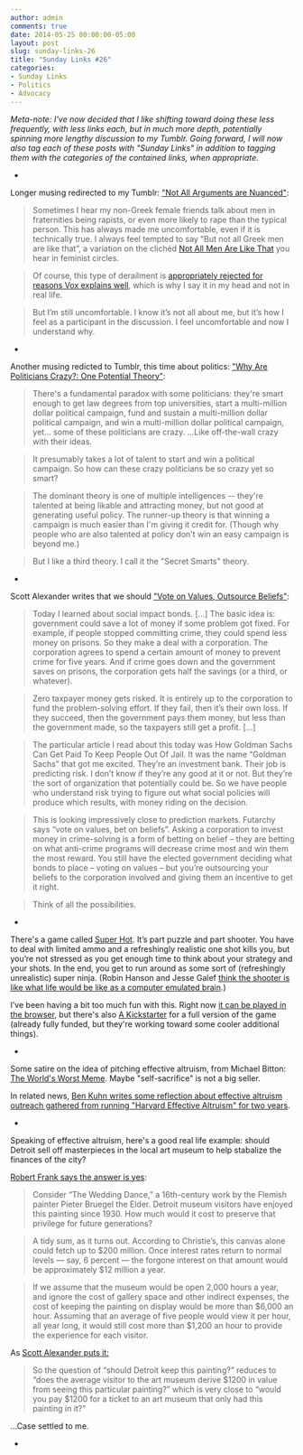```yaml
---
author: admin
comments: true
date: 2014-05-25 00:00:00-05:00
layout: post
slug: sunday-links-26
title: "Sunday Links #26"
categories:
- Sunday Links
- Politics
- Advocacy
---
```


<i>Meta-note: I've now decided that I like shifting toward doing these less frequently, with less links each, but in much more depth, potentially spinning more lengthy discussion to my Tumblr.  Going forward, I will now also tag each of these posts with "Sunday Links" <i>in addition to</i> tagging them with the categories of the contained links, when appropriate.</i>

-

Longer musing redirected to my Tumblr: <a href="http://peterhurford.tumblr.com/post/86722676721/not-all-arguments-are-nuanced">"Not All Arguments are Nuanced"</a>:

> Sometimes I hear my non-Greek female friends talk about men in fraternities being rapists, or even more likely to rape than the typical person. This has always made me uncomfortable, even if it is technically true. I always feel tempted to say “But not all Greek men are like that”, a variation on the clichéd <a href="http://knowyourmeme.com/memes/not-all-men-are-like-that">Not All Men Are Like That</a> you hear in feminist circles.

> Of course, this type of derailment is <a href="http://www.vox.com/2014/5/15/5720332/heres-why-women-have-turned-the-not-all-men-objection-into-a-meme">appropriately rejected for reasons Vox explains well</a>, which is why I say it in my head and not in real life.

> But I’m still uncomfortable.  I know it’s not all about me, but it’s how I feel as a participant in the discussion.  I feel uncomfortable and now I understand why.</blockquote>

-
<!-- more -->

Another musing redicted to Tumblr, this time about politics: <a href="http://peterhurford.tumblr.com/post/86724549291/why-are-politicians-crazy-one-potential-theory">"Why Are Politicians Crazy?: One Potential Theory"</a>:

> There's a fundamental paradox with some politicians: they're smart enough to get law degrees from top universities, start a multi-million dollar political campaign, fund and sustain a multi-million dollar political campaign, and win a multi-million dollar political campaign, yet... some of these politicians are crazy.  ...Like off-the-wall crazy with their ideas.

> It presumably takes a lot of talent to start and win a political campaign.  So how can these crazy politicians be so crazy yet so smart?

> The dominant theory is one of multiple intelligences -- they're talented at being likable and attracting money, but not good at generating useful policy.  The runner-up theory is that winning a campaign is much easier than I'm giving it credit for.  (Though why people who are also talented at policy don't win an easy campaign is beyond me.) 

> But I like a third theory.  I call it the "Secret Smarts" theory.

-

Scott Alexander writes that we should <a href="http://slatestarcodex.com/2014/05/08/vote-on-values-outsource-beliefs/">"Vote on Values, Outsource Beliefs"</a>:

> Today I learned about social impact bonds. [...] The basic idea is: government could save a lot of money if some problem got fixed. For example, if people stopped committing crime, they could spend less money on prisons. So they make a deal with a corporation. The corporation agrees to spend a certain amount of money to prevent crime for five years. And if crime goes down and the government saves on prisons, the corporation gets half the savings (or a third, or whatever).

> Zero taxpayer money gets risked. It is entirely up to the corporation to fund the problem-solving effort. If they fail, then it’s their own loss. If they succeed, then the government pays them money, but less than the government made, so the taxpayers still get a profit. [...]

> The particular article I read about this today was How Goldman Sachs Can Get Paid To Keep People Out Of Jail. It was the name “Goldman Sachs” that got me excited. They’re an investment bank. Their job is predicting risk. I don’t know if they’re any good at it or not. But they’re the sort of organization that potentially could be. So we have people who understand risk trying to figure out what social policies will produce which results, with money riding on the decision.

> This is looking impressively close to prediction markets. Futarchy says “vote on values, bet on beliefs”. Asking a corporation to invest money in crime-solving is a form of betting on belief – they are betting on what anti-crime programs will decrease crime most and win them the most reward. You still have the elected government deciding what bonds to place – voting on values – but you’re outsourcing your beliefs to the corporation involved and giving them an incentive to get it right.

> Think of all the possibilities.

-

There's a game called <a href="http://superhotgame.com/">Super Hot</a>.  It’s part puzzle and part shooter.  You have to deal with limited ammo and a refreshingly realistic one shot kills you, but you’re not stressed as you get enough time to think about your strategy and your shots.  In the end, you get to run around as some sort of (refreshingly unrealistic) super ninja.  (Robin Hanson and Jesse Galef <a href="http://www.overcomingbias.com/2014/05/first-person-em-shooter.html">think the shooter is like what life would be like as a computer emulated brain</a>.)

I’ve been having a bit too much fun with this.  Right now <a href="http://superhotgame.com/play-prototype">it can be played in the browser</a>, but there's also <a href="https://www.kickstarter.com/projects/375798653/superhot">A Kickstarter</a> for a full version of the game (already fully funded, but they're working toward some cooler additional things).

-

Some satire on the idea of pitching effective altruism, from Michael Bitton: <a href="http://a-nice-place-to-live.blogspot.ca/2014/04/the-worlds-worst-meme.html">The World's Worst Meme</a>.  Maybe "self-sacrifice" is not a big seller.

In related news, <a href="http://www.benkuhn.net/outreach">Ben Kuhn writes some reflection about effective altruism outreach gathered from running "Harvard Effective Altruism" for two years</a>.

-

Speaking of effective altruism, here's a good real life example: should Detroit sell off masterpieces in the local art museum to help stabalize the finances of the city?

<a href="http://www.nytimes.com/2014/03/30/business/economy/costs-benefits-and-masterpieces-in-detroit.html?ref=business&_r=0">Robert Frank says the answer is yes</a>:

> Consider “The Wedding Dance,” a 16th-century work by the Flemish painter Pieter Bruegel the Elder. Detroit museum visitors have enjoyed this painting since 1930. How much would it cost to preserve that privilege for future generations?

> A tidy sum, as it turns out. According to Christie’s, this canvas alone could fetch up to $200 million. Once interest rates return to normal levels — say, 6 percent — the forgone interest on that amount would be approximately $12 million a year.

> If we assume that the museum would be open 2,000 hours a year, and ignore the cost of gallery space and other indirect expenses, the cost of keeping the painting on display would be more than $6,000 an hour. Assuming that an average of five people would view it per hour, all year long, it would still cost more than $1,200 an hour to provide the experience for each visitor.

As <a href="http://slatestarcodex.com/2014/04/21/the-economics-of-art-and-the-art-of-economics/">Scott Alexander puts it:</a>

> So the question of “should Detroit keep this painting?” reduces to “does the average visitor to the art museum derive $1200 in value from seeing this particular painting?” which is very close to “would you pay $1200 for a ticket to an art museum that only had this painting in it?”

...Case settled to me.

-